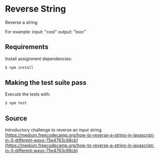 # Reverse String

Reverse a string

For example:
input: "cool"
output: "looc"

## Requirements

Install assignment dependencies:

```bash
$ npm install
```

## Making the test suite pass

Execute the tests with:

```bash
$ npm test
```

## Source

Introductory challenge to reverse an input string [https://medium.freecodecamp.org/how-to-reverse-a-string-in-javascript-in-3-different-ways-75e4763c68cb](https://medium.freecodecamp.org/how-to-reverse-a-string-in-javascript-in-3-different-ways-75e4763c68cb)
